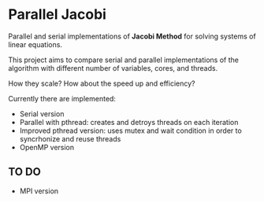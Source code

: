 Parallel Jacobi
===============

Parallel and serial implementations of **Jacobi Method** for solving systems of linear equations.

This project aims to compare serial and parallel implementations of the algorithm with different number of variables, cores, and threads.

How they scale? How about the speed up and efficiency?

Currently there are implemented:

- Serial version
- Parallel with pthread: creates and detroys threads on each iteration
- Improved pthread version: uses mutex and wait condition in order to syncrhonize and reuse threads
- OpenMP version

## TO DO

- MPI version
